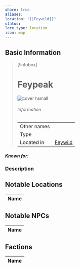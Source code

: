 ```yaml
---
share: true
aliases: 
location: "[[Feywild]]"
status: 
lore_type: location
icon: map
---
```

## Basic Information
> [!infobox]
> # Feypeak
> ![cover hsmall](insertimage.png)
> ###### Information
> |   |  |
> | ---- | ---- |
> | Other names | |
> | Type | 
> | Located in | [Feywild](../Planes/Feywild.md)|
##### Known for:
### Description
## Notable Locations
| Name |
| ---- |

## Notable NPCs
| Name |
| ---- |

## Factions
| Name |
| ---- |
